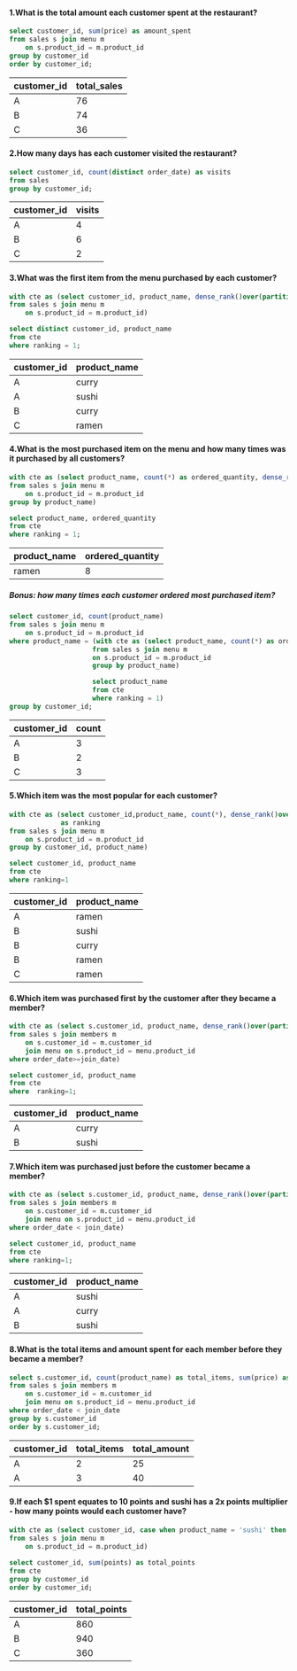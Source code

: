 #### 1.What is the total amount each customer spent at the restaurant?

```sql
select customer_id, sum(price) as amount_spent
from sales s join menu m
	on s.product_id = m.product_id
group by customer_id
order by customer_id;
```

| customer_id | total_sales |
| ----------- | ----------- |
| A           | 76          |
| B           | 74          |
| C           | 36          |

#### 2.How many days has each customer visited the restaurant?

```sql
select customer_id, count(distinct order_date) as visits
from sales
group by customer_id;
```
| customer_id | visits      |
| ----------- | ----------- |
| A           | 4           |
| B           | 6           |
| C           | 2           |

#### 3.What was the first item from the menu purchased by each customer?

```sql
with cte as (select customer_id, product_name, dense_rank()over(partition by customer_id order by order_date) as ranking
from sales s join menu m
	on s.product_id = m.product_id)

select distinct customer_id, product_name
from cte
where ranking = 1;
```
| customer_id | product_name      |
| ----------- | ----------- |
| A           | curry          |
| A           | sushi           |
| B           | curry           |
|C            | ramen           |

#### 4.What is the most purchased item on the menu and how many times was it purchased by all customers?

```sql
with cte as (select product_name, count(*) as ordered_quantity, dense_rank()over(order by count(*) desc)as ranking
from sales s join menu m
	on s.product_id = m.product_id
group by product_name)

select product_name, ordered_quantity
from cte
where ranking = 1;
```

| product_name | ordered_quantity      |
| ----------- | ----------- |
| ramen          | 8          |

##### Bonus: how many times each customer ordered most purchased item?

```sql
select customer_id, count(product_name)
from sales s join menu m
	on s.product_id = m.product_id
where product_name = (with cte as (select product_name, count(*) as ordered_quantity, dense_rank()over(order by count(*) desc)as ranking
	                 from sales s join menu m
	                 on s.product_id = m.product_id
	                 group by product_name)

	                 select product_name
	                 from cte
	                 where ranking = 1)
group by customer_id;
```

| customer_id | count|
| ----------- | ----------- |
| A           | 3          |
| B           | 2           |
| C           | 3           |

#### 5.Which item was the most popular for each customer?

```sql
with cte as (select customer_id,product_name, count(*), dense_rank()over(partition by customer_id order by count(*)desc) 
			 as ranking
from sales s join menu m
	on s.product_id = m.product_id
group by customer_id, product_name)

select customer_id, product_name
from cte
where ranking=1
```
| customer_id | product_name|
| ----------- | ----------- |
| A           | ramen        |
| B           | sushi       |
| B           | curry        |
|B          |ramen          |
|C          |ramen          |

#### 6.Which item was purchased first by the customer after they became a member?

```sql
with cte as (select s.customer_id, product_name, dense_rank()over(partition by s.customer_id order by order_date) as ranking
from sales s join members m
	on s.customer_id = m.customer_id
	join menu on s.product_id = menu.product_id
where order_date>=join_date)

select customer_id, product_name
from cte
where  ranking=1;
```
| customer_id | product_name|
| ----------- | ----------- |
| A           | curry        |
| B           | sushi       |

#### 7.Which item was purchased just before the customer became a member?

```sql
with cte as (select s.customer_id, product_name, dense_rank()over(partition by s.customer_id order by order_date desc) as ranking
from sales s join members m
	on s.customer_id = m.customer_id
	join menu on s.product_id = menu.product_id
where order_date < join_date)

select customer_id, product_name
from cte
where ranking=1;
```

| customer_id | product_name|
| ----------- | ----------- |
| A           | sushi        |
| A          | curry      |
|B          |   sushi       |

#### 8.What is the total items and amount spent for each member before they became a member?

```sql
select s.customer_id, count(product_name) as total_items, sum(price) as amount_purchased
from sales s join members m
	on s.customer_id = m.customer_id
	join menu on s.product_id = menu.product_id
where order_date < join_date
group by s.customer_id
order by s.customer_id;
```

| customer_id | total_items|total_amount|
| ----------- | ----------- | ----------|
| A           | 2       |25
| A          | 3      |40|

#### 9.If each $1 spent equates to 10 points and sushi has a 2x points multiplier - how many points would each customer have?

```sql
with cte as (select customer_id, case when product_name = 'sushi' then 2*10*price else 1*10*price end as points
from sales s join menu m
	on s.product_id = m.product_id)
	
select customer_id, sum(points) as total_points
from cte
group by customer_id
order by customer_id;
```

| customer_id | total_points|
| ----------- | ----------- |
| A           | 860        |
| B          | 940      |
|C         |   360       |
